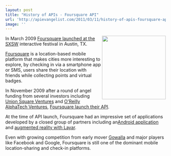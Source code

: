 ```yaml
---
layout: post
title: "History of APIs - Foursquare API"
url: 'http://apievangelist.com/2011/03/11/history-of-apis-foursquare-api/'
image: ''
---
```


<img class="c1" src="http://kinlane-productions.s3.amazonaws.com/foursquare-icon-large.jpg" alt="" width="200" align="right" />In March 2009 [Foursquare launched at the SXSW][1] interactive festival in Austin, TX.

[Foursquare][2] is a location-based mobile platform that makes cities more interesting to explore, by checking in via a smartphone app or SMS, users share their location with friends while collecting points and virtual badges.

In November 2009 after a round of angel funding from several investors including [Union Square Ventures][3] and [O'Reilly AlphaTech Ventures][4], [Foursquare launch their API][5].

At the time of API launch, Foursquare had an impressive set of applications developed by a closed group of partners including an[Android application][6] and [augmented reality with Layar][7].

Even with growing competition from early mover [Gowalla][8] and major players like Facebook and Google, Foursquare is still one of the dominant mobile location-sharing and check-in platforms.

   [1]: http://venturebeat.com/2009/03/10/dodgeball-founder-pegs-google-in-the-face-with-foursquare/ (Foursquare launched at the SXSW)
   [2]: http://foursquare.com/ (Foursquare)
   [3]: http://www.usv.com/ (Union Square Ventures)
   [4]: http://oatv.com/ (O'Reilly AlphaTech Ventures)
   [5]: http://blog.foursquare.com/2009/11/16/246291833/ (Foursquare Launches API)
   [6]: http://foursquare.com/devices/android (Foursquare Android Application)
   [7]: http://www.layar.com/ (Augmented Reality with Layar)
   [8]: http://gowalla.com/ (Gowalla)
